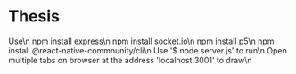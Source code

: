 # Thesis
Use\n
npm install express\n
npm install socket.io\n
npm install p5\n
npm install @react-native-commnunity/cli\n
Use '$ node server.js' to run\n
Open multiple tabs on browser at the address 'localhost:3001' to draw\n
